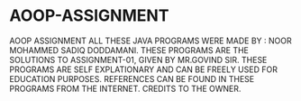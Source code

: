 # AOOP-ASSIGNMENT
AOOP ASSIGNMENT 
ALL THESE JAVA PROGRAMS WERE MADE BY : NOOR MOHAMMED SADIQ DODDAMANI.
THESE PROGRAMS ARE THE SOLUTIONS TO ASSIGNMENT-01, GIVEN BY MR.GOVIND SIR.
THESE PROGRAMS ARE SELF EXPLATIONARY AND CAN BE FREELY USED FOR EDUCATION PURPOSES.
REFERENCES CAN BE FOUND IN THESE PROGRAMS FROM THE INTERNET.
CREDITS TO THE OWNER.

